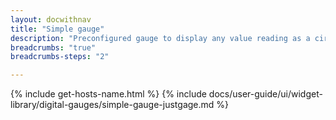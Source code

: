 ```yaml
---
layout: docwithnav
title: "Simple gauge"
description: "Preconfigured gauge to display any value reading as a circle. Allows to configure value range, gradient colors, and other settings."
breadcrumbs: "true"
breadcrumbs-steps: "2"

---
```

{% include get-hosts-name.html %}
{% include docs/user-guide/ui/widget-library/digital-gauges/simple-gauge-justgage.md %}
